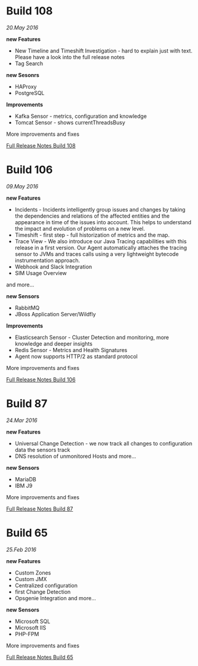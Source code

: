 # Build 108
_20.May 2016_

**new Features**
- New Timeline and Timeshift Investigation - hard to explain just with text. Please have a look into the full release notes
- Tag Search

**new Sesonrs**
- HAProxy
- PostgreSQL

**Improvements**
- Kafka Sensor - metrics, configuration and knowledge
- Tomcat Sensor - shows currentThreadsBusy

More improvements and fixes

[Full Release Notes Build 108](notifications/files/Instana%20Release%20Notes%20-%20Build%20%23108.pdf)


# Build 106
_09.May 2016_

**new Features**
- Incidents - Incidents intelligently group issues and changes by taking the dependencies and relations of
the affected entities and the appearance in time of the issues into account. This helps to
understand the impact and evolution of problems on a new level.
- Timeshift - first step - full historization of metrics and the map.
- Trace View - We also introduce our Java Tracing capabilities with this release in a first version.
Our Agent automatically attaches the tracing sensor to JVMs and traces calls using a very
lightweight bytecode instrumentation approach.
- Webhook and Slack Integration
- SIM Usage Overview

and more...

**new Sensors**
- RabbitMQ
- JBoss Application Server/Wildfly

**Improvements**
- Elasticsearch Sensor - Cluster Detection and monitoring, more knowledge and deeper insights
- Redis Sensor - Metrics and Health Signatures
- Agent now supports HTTP/2 as standard protocol

More improvements and fixes

[Full Release Notes Build 106](notifications/files/Instana%20Release%20Notes%20-%20Build%20%23106.pdf)

# Build 87
_24.Mar 2016_

**new Features**
- Universal Change Detection - we now track all changes to configuration data the sensors track
- DNS resolution of unmonitored Hosts
and more...

**new Sensors**
- MariaDB
- IBM J9

More improvements and fixes

[Full Release Notes Build 87](notifications/files/InstanaReleaseNotes-Release87.pdf)


# Build 65
_25.Feb 2016_

**new Features**
- Custom Zones
- Custom JMX
- Centralized configuration
- first Change Detection
- Opsgenie Integration
and more...

**new Sensors**
- Microsoft SQL
- Microsoft IIS
- PHP-FPM

More improvements and fixes

[Full Release Notes Build 65](notifications/files/Instana_Beta_ReleaseNotesBackendBuild65.pdf)
